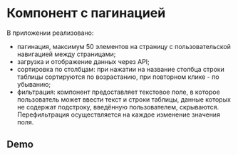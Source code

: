 # Компонент с пагинацией

В приложении реализовано:
 - пагинация, максимум 50 элементов на страницу с пользовательской навигацией между страницами;
 - загрузка и отображение данных через API;
 - сортировка по столбцам: при нажатии на название столбца строки таблицы сортируются по возрастанию, при повторном клике - по убыванию;
 - фильтрация: компонент предоставляет текстовое поле, в которое пользователь может ввести текст и строки таблицы, данные которых не содержат подстроку, введённую пользователем, скрываются. Перефильтрация осуществляется на каждое изменение значения поля.

## Demo